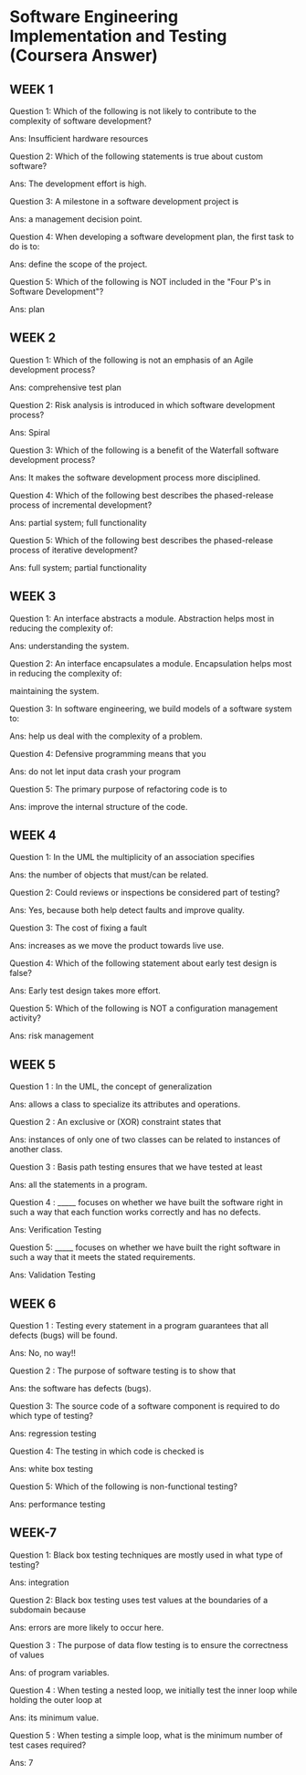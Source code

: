 # Software Engineering Implementation and Testing (Coursera Answer)


## WEEK 1

Question 1: Which of the following is not likely to contribute to the complexity of software development?

Ans: Insufficient hardware resources


Question 2:
Which of the following statements is true about custom software?

Ans: The development effort is high.


Question 3:
A milestone in a software development project is

Ans: a management decision point.


Question 4:
When developing a software development plan, the first task to do is to:

Ans: define the scope of the project.


Question 5:
Which of the following is NOT included in the "Four P's in Software Development"?

Ans: plan





## WEEK 2

Question 1:
Which of the following is not an emphasis of an Agile development process?


Ans: comprehensive test plan


Question 2:
Risk analysis is introduced in which software development process?

Ans: Spiral


Question 3:
Which of the following is a benefit of the Waterfall software development process?

Ans: It makes the software development process more disciplined.


Question 4:
Which of the following best describes the phased-release process of incremental development?

Ans: partial system; full functionality


Question 5:
Which of the following best describes the phased-release process of iterative development?

Ans: full system; partial functionality





## WEEK 3 


Question 1:
An interface abstracts a module. Abstraction helps most in reducing the complexity of:

Ans: understanding the system.



Question 2:
An interface encapsulates a module. Encapsulation helps most in reducing the complexity of:

maintaining the system.


Question 3:
In software engineering, we build models of a software system to:

Ans: help us deal with the complexity of a problem.


Question 4:
Defensive programming means that you

Ans: do not let input data crash your program


Question 5:
The primary purpose of refactoring code is to

Ans: improve the internal structure of the code.





## WEEK 4


Question 1:
In the UML the multiplicity of an association specifies

Ans: the number of objects that must/can be related.


Question 2:
Could reviews or inspections be considered part of testing?

Ans: Yes, because both help detect faults and improve quality.


Question 3:
The cost of fixing a fault

Ans: increases as we move the product towards live use.


Question 4:
Which of the following statement about early test design is false?

Ans: Early test design takes more effort.


Question 5:
Which of the following is NOT a configuration management activity?

Ans: risk management




## WEEK 5 


Question 1 :
In the UML, the concept of generalization

Ans: allows a class to specialize its attributes and operations.


Question 2 :
An exclusive or (XOR) constraint states that

Ans: instances of only one of two classes can be related to instances of another class.


Question 3 :
Basis path testing ensures that we have tested at least

Ans: all the statements in a program.


Question 4 :
_____ focuses on whether we have built the software right in such a way that each function works correctly and has no defects.

Ans: Verification Testing


Question 5:
_____ focuses on whether we have built the right software in such a way that it meets the stated requirements.

Ans: Validation Testing




## WEEK 6



Question 1 :
Testing every statement in a program guarantees that all defects (bugs) will be found.

Ans: No, no way!!


Question 2 :
The purpose of software testing is to show that

Ans: the software has defects (bugs).


Question 3:
The source code of a software component is required to do which type of testing?

Ans: regression testing


Question 4:
The testing in which code is checked is

Ans: white box testing


Question 5:
Which of the following is non-functional testing?

Ans: performance testing





## WEEK-7


Question 1:
Black box testing techniques are mostly used in what type of testing?

Ans: integration


Question 2:
Black box testing uses test values at the boundaries of a subdomain because

Ans: errors are more likely to occur here.


Question 3 :
The purpose of data flow testing is to ensure the correctness of values

Ans: of program variables.


Question 4 :
When testing a nested loop, we initially test the inner loop while holding the outer loop at

Ans: its minimum value.  



Question 5 :
When testing a simple loop, what is the minimum number of test cases required?

Ans: 7
